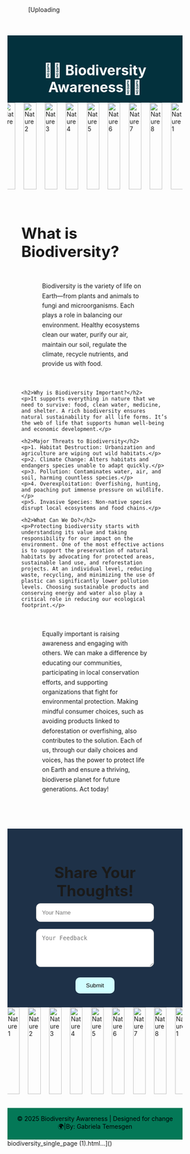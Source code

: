 [Uploading <!DOCTYPE html>
<html lang="en">
<head>
  <meta charset="UTF-8" />
  <meta name="viewport" content="width=device-width, initial-scale=1.0"/>
  <title>Biodiversity Awareness</title>
  <style>
    * {
      margin: 0;
      padding: 0;
      box-sizing: border-box;
      scroll-behavior: smooth;
    }

    body {
      font-family: 'Segoe UI', sans-serif;
      background: #62b8af;
      color: #fafbfb;
      margin: 0;
      text-shadow: -0.5px -0.5px 0 black, -0.5px -0.5px 0 #d5f1f0,
            -0.5px 0.5px 0 #d5f1f0, 0.5px 0.5px #d5f1f0;"
     

    }

    nav {
      background: #03313d;
      padding: 1rem;
      text-align: center;
    }

    nav h1 {
      color: white;
      font-size: 2rem;2
    }

    .slideshow {
      position: relative;
      max-width: 100%;
      margin: auto;
      overflow: hidden;
    }

    .slides {
      display: flex;
      width: 300%;
      animation: slide 200s infinite;
    }

    .slides img {
      width: 60%;
      height: 200px;
      object-fit: cover;
    }

    @keyframes slide {
      0% { transform: translateX(0%); }
      33% { transform: translateX(-100%); }
      66% { transform: translateX(-200%); }
      100% { transform: translateX(0%); }
    }

    .content {
      padding: 2rem;
      max-width: 900px;
      margin: auto;
    }

    h2 {
      margin-top: 3rem;
      font-size: 2.2rem;
    }

    p {
      margin: 3rem ;
      line-height: 1.6;
    }

    .feedback {
      background: #1e3148;
      padding: 2rem;
      text-align: center;
    }

    .feedback input, .feedback textarea {
      width: 80%;
      max-width: 500px;
      padding: 0.8rem;
      margin: 0.5rem 0;
      border-radius: 10px;
      border: 1px solid #ccc;
    }

    .feedback button {
      background: #d1feff;
      color: black;
      padding: 0.7rem 1.5rem;
      border: none;
      border-radius: 10px;
      margin-top: 1rem;
      cursor: pointer;
    }

    .feedback button:hover {
      background: #c4ff9e;
    }

    footer {
      text-align: center;
      background: #047857;
      color: black;
      padding: 1rem;
      margin-top: 2rem;
    }
  </style>
</head>
<body>

  <nav>
    <h1>🍃🌿 Biodiversity Awareness🌿🍃</h1>
  </nav>

  
   <div class="slideshow">
    <div class="slides">
      <img src="https://images.unsplash.com/photo-1470770841072-f978cf4d019e" alt="Nature 1"/>
      <img src="https://th.bing.com/th?id=OIF.yhdHnBV4FXF%2bm3khsFowIg&cb=iwc2&rs=1&pid=ImgDetMain" alt="Nature 2"/>
      <img src="https://th.bing.com/th/id/OIP.FsS9TsdB4PMiqN1qGlGIAgHaER?cb=iwc2&w=626&h=361&rs=1&pid=ImgDetMain" alt="Nature 3"/>
      <img src="https://th.bing.com/th/id/OIP._2Ybd24Kn7j9PRONULLXpgHaEK?w=295&h=180&c=7&r=0&o=5&cb=iwc2&dpr=1.1&pid=1.7" alt="Nature 4"/>
      <img src="https://th.bing.com/th/id/OIP.mgPj8uHfev6GaHPGUBMOuQHaEK?cb=iwc2&rs=1&pid=ImgDetMain" alt="Nature 5"/>
      <img src="https://th.bing.com/th/id/R.01f939df80332a1b3c974bd1e7893736?rik=snhyO9NITRL9sw&pid=ImgRaw&r=0&sres=1&sresct=1" alt="Nature 6"/>
      <img src="https://th.bing.com/th/id/OIP.9Zedeh_UkW_xLP0h0CEXcAHaE8?w=235&h=180&c=7&r=0&o=5&cb=iwc2&dpr=1.1&pid=1.7" alt="Nature 7"/>
      <img src="https://th.bing.com/th/id/OIP.KMSMY3XZ6iwZPUF9D0-f7wHaD4?w=315&h=180&c=7&r=0&o=5&cb=iwc2&dpr=1.1&pid=1.7" alt="Nature 8"/>
      <img src="https://images.unsplash.com/photo-1470770841072-f978cf4d019e" alt="Nature 1"/>
      <img src="https://th.bing.com/th?id=OIF.yhdHnBV4FXF%2bm3khsFowIg&cb=iwc2&rs=1&pid=ImgDetMain" alt="Nature 2"/>
      <img src="https://th.bing.com/th/id/OIP.FsS9TsdB4PMiqN1qGlGIAgHaER?cb=iwc2&w=626&h=361&rs=1&pid=ImgDetMain" alt="Nature 3"/>
      <img src="https://th.bing.com/th/id/OIP._2Ybd24Kn7j9PRONULLXpgHaEK?w=295&h=180&c=7&r=0&o=5&cb=iwc2&dpr=1.1&pid=1.7" alt="Nature 4"/>
      <img src="https://th.bing.com/th/id/OIP.mgPj8uHfev6GaHPGUBMOuQHaEK?cb=iwc2&rs=1&pid=ImgDetMain" alt="Nature 5"/>
      <img src="https://th.bing.com/th/id/R.01f939df80332a1b3c974bd1e7893736?rik=snhyO9NITRL9sw&pid=ImgRaw&r=0&sres=1&sresct=1" alt="Nature 6"/>
      <img src="https://th.bing.com/th/id/OIP.9Zedeh_UkW_xLP0h0CEXcAHaE8?w=235&h=180&c=7&r=0&o=5&cb=iwc2&dpr=1.1&pid=1.7" alt="Nature 7"/>
      <img src="https://th.bing.com/th/id/OIP.KMSMY3XZ6iwZPUF9D0-f7wHaD4?w=315&h=180&c=7&r=0&o=5&cb=iwc2&dpr=1.1&pid=1.7" alt="Nature 8"/>
      <img src="https://images.unsplash.com/photo-1470770841072-f978cf4d019e" alt="Nature 1"/>
      <img src="https://th.bing.com/th?id=OIF.yhdHnBV4FXF%2bm3khsFowIg&cb=iwc2&rs=1&pid=ImgDetMain" alt="Nature 2"/>
      <img src="https://th.bing.com/th/id/OIP.FsS9TsdB4PMiqN1qGlGIAgHaER?cb=iwc2&w=626&h=361&rs=1&pid=ImgDetMain" alt="Nature 3"/>
      <img src="https://th.bing.com/th/id/OIP._2Ybd24Kn7j9PRONULLXpgHaEK?w=295&h=180&c=7&r=0&o=5&cb=iwc2&dpr=1.1&pid=1.7" alt="Nature 4"/>
      <img src="https://th.bing.com/th/id/OIP.mgPj8uHfev6GaHPGUBMOuQHaEK?cb=iwc2&rs=1&pid=ImgDetMain" alt="Nature 5"/>
      <img src="https://th.bing.com/th/id/R.01f939df80332a1b3c974bd1e7893736?rik=snhyO9NITRL9sw&pid=ImgRaw&r=0&sres=1&sresct=1" alt="Nature 6"/>
      <img src="https://th.bing.com/th/id/OIP.9Zedeh_UkW_xLP0h0CEXcAHaE8?w=235&h=180&c=7&r=0&o=5&cb=iwc2&dpr=1.1&pid=1.7" alt="Nature 7"/>
      <img src="https://th.bing.com/th/id/OIP.KMSMY3XZ6iwZPUF9D0-f7wHaD4?w=315&h=180&c=7&r=0&o=5&cb=iwc2&dpr=1.1&pid=1.7" alt="Nature 8"/>
      <img src="https://images.unsplash.com/photo-1470770841072-f978cf4d019e" alt="Nature 1"/>
      <img src="https://th.bing.com/th?id=OIF.yhdHnBV4FXF%2bm3khsFowIg&cb=iwc2&rs=1&pid=ImgDetMain" alt="Nature 2"/>
      <img src="https://th.bing.com/th/id/OIP.FsS9TsdB4PMiqN1qGlGIAgHaER?cb=iwc2&w=626&h=361&rs=1&pid=ImgDetMain" alt="Nature 3"/>
      <img src="https://th.bing.com/th/id/OIP._2Ybd24Kn7j9PRONULLXpgHaEK?w=295&h=180&c=7&r=0&o=5&cb=iwc2&dpr=1.1&pid=1.7" alt="Nature 4"/>
      <img src="https://th.bing.com/th/id/OIP.mgPj8uHfev6GaHPGUBMOuQHaEK?cb=iwc2&rs=1&pid=ImgDetMain" alt="Nature 5"/>
      <img src="https://th.bing.com/th/id/R.01f939df80332a1b3c974bd1e7893736?rik=snhyO9NITRL9sw&pid=ImgRaw&r=0&sres=1&sresct=1" alt="Nature 6"/>
      <img src="https://th.bing.com/th/id/OIP.9Zedeh_UkW_xLP0h0CEXcAHaE8?w=235&h=180&c=7&r=0&o=5&cb=iwc2&dpr=1.1&pid=1.7" alt="Nature 7"/>
      <img src="https://th.bing.com/th/id/OIP.KMSMY3XZ6iwZPUF9D0-f7wHaD4?w=315&h=180&c=7&r=0&o=5&cb=iwc2&dpr=1.1&pid=1.7" alt="Nature 8"/>

    </div>
  </div>


  <div class="content">
    <h2>What is Biodiversity?</h2>
    <p>Biodiversity is the variety of life on Earth—from plants and animals to fungi and microorganisms. Each plays a role in balancing our environment. Healthy ecosystems clean our water, purify our air, maintain our soil, regulate the climate, recycle nutrients, and provide us with food.</p>

    <h2>Why is Biodiversity Important?</h2>
    <p>It supports everything in nature that we need to survive: food, clean water, medicine, and shelter. A rich biodiversity ensures natural sustainability for all life forms. It’s the web of life that supports human well-being and economic development.</p>

    <h2>Major Threats to Biodiversity</h2>
    <p>1. Habitat Destruction: Urbanization and agriculture are wiping out wild habitats.</p>
    <p>2. Climate Change: Alters habitats and endangers species unable to adapt quickly.</p>
    <p>3. Pollution: Contaminates water, air, and soil, harming countless species.</p>
    <p>4. Overexploitation: Overfishing, hunting, and poaching put immense pressure on wildlife.</p>
    <p>5. Invasive Species: Non-native species disrupt local ecosystems and food chains.</p>

    <h2>What Can We Do?</h2>
    <p>Protecting biodiversity starts with understanding its value and taking responsibility for our impact on the environment. One of the most effective actions is to support the preservation of natural habitats by advocating for protected areas, sustainable land use, and reforestation projects. At an individual level, reducing waste, recycling, and minimizing the use of plastic can significantly lower pollution levels. Choosing sustainable products and conserving energy and water also play a critical role in reducing our ecological footprint.</p>

<p>Equally important is raising awareness and engaging with others. We can make a difference by educating our communities, participating in local conservation efforts, and supporting organizations that fight for environmental protection. Making mindful consumer choices, such as avoiding products linked to deforestation or overfishing, also contributes to the solution. Each of us, through our daily choices and voices, has the power to protect life on Earth and ensure a thriving, biodiverse planet for future generations. Act today!</p>
  </div>

  <section class="feedback">
    <h2>Share Your Thoughts!</h2>
    <input type="text" placeholder="Your Name" />
    <textarea rows="4" placeholder="Your Feedback"></textarea>
    <button onclick="alert('Thank you for taking your time to provide us feedback!')">Submit</button>

  </section>
 <div class="slideshow">
    <div class="slides">
      <img src="https://images.unsplash.com/photo-1470770841072-f978cf4d019e" alt="Nature 1"/>
      <img src="https://th.bing.com/th?id=OIF.yhdHnBV4FXF%2bm3khsFowIg&cb=iwc2&rs=1&pid=ImgDetMain" alt="Nature 2"/>
      <img src="https://th.bing.com/th/id/OIP.FsS9TsdB4PMiqN1qGlGIAgHaER?cb=iwc2&w=626&h=361&rs=1&pid=ImgDetMain" alt="Nature 3"/>
      <img src="https://th.bing.com/th/id/OIP._2Ybd24Kn7j9PRONULLXpgHaEK?w=295&h=180&c=7&r=0&o=5&cb=iwc2&dpr=1.1&pid=1.7" alt="Nature 4"/>
      <img src="https://th.bing.com/th/id/OIP.mgPj8uHfev6GaHPGUBMOuQHaEK?cb=iwc2&rs=1&pid=ImgDetMain" alt="Nature 5"/>
      <img src="https://th.bing.com/th/id/R.01f939df80332a1b3c974bd1e7893736?rik=snhyO9NITRL9sw&pid=ImgRaw&r=0&sres=1&sresct=1" alt="Nature 6"/>
      <img src="https://th.bing.com/th/id/OIP.9Zedeh_UkW_xLP0h0CEXcAHaE8?w=235&h=180&c=7&r=0&o=5&cb=iwc2&dpr=1.1&pid=1.7" alt="Nature 7"/>
      <img src="https://th.bing.com/th/id/OIP.KMSMY3XZ6iwZPUF9D0-f7wHaD4?w=315&h=180&c=7&r=0&o=5&cb=iwc2&dpr=1.1&pid=1.7" alt="Nature 8"/>
      <img src="https://images.unsplash.com/photo-1470770841072-f978cf4d019e" alt="Nature 1"/>
      <img src="https://th.bing.com/th?id=OIF.yhdHnBV4FXF%2bm3khsFowIg&cb=iwc2&rs=1&pid=ImgDetMain" alt="Nature 2"/>
      <img src="https://th.bing.com/th/id/OIP.FsS9TsdB4PMiqN1qGlGIAgHaER?cb=iwc2&w=626&h=361&rs=1&pid=ImgDetMain" alt="Nature 3"/>
      <img src="https://th.bing.com/th/id/OIP._2Ybd24Kn7j9PRONULLXpgHaEK?w=295&h=180&c=7&r=0&o=5&cb=iwc2&dpr=1.1&pid=1.7" alt="Nature 4"/>
      <img src="https://th.bing.com/th/id/OIP.mgPj8uHfev6GaHPGUBMOuQHaEK?cb=iwc2&rs=1&pid=ImgDetMain" alt="Nature 5"/>
      <img src="https://th.bing.com/th/id/R.01f939df80332a1b3c974bd1e7893736?rik=snhyO9NITRL9sw&pid=ImgRaw&r=0&sres=1&sresct=1" alt="Nature 6"/>
      <img src="https://th.bing.com/th/id/OIP.9Zedeh_UkW_xLP0h0CEXcAHaE8?w=235&h=180&c=7&r=0&o=5&cb=iwc2&dpr=1.1&pid=1.7" alt="Nature 7"/>
      <img src="https://th.bing.com/th/id/OIP.KMSMY3XZ6iwZPUF9D0-f7wHaD4?w=315&h=180&c=7&r=0&o=5&cb=iwc2&dpr=1.1&pid=1.7" alt="Nature 8"/>
      <img src="https://images.unsplash.com/photo-1470770841072-f978cf4d019e" alt="Nature 1"/>
      <img src="https://th.bing.com/th?id=OIF.yhdHnBV4FXF%2bm3khsFowIg&cb=iwc2&rs=1&pid=ImgDetMain" alt="Nature 2"/>
      <img src="https://th.bing.com/th/id/OIP.FsS9TsdB4PMiqN1qGlGIAgHaER?cb=iwc2&w=626&h=361&rs=1&pid=ImgDetMain" alt="Nature 3"/>
      <img src="https://th.bing.com/th/id/OIP._2Ybd24Kn7j9PRONULLXpgHaEK?w=295&h=180&c=7&r=0&o=5&cb=iwc2&dpr=1.1&pid=1.7" alt="Nature 4"/>
      <img src="https://th.bing.com/th/id/OIP.mgPj8uHfev6GaHPGUBMOuQHaEK?cb=iwc2&rs=1&pid=ImgDetMain" alt="Nature 5"/>
      <img src="https://th.bing.com/th/id/R.01f939df80332a1b3c974bd1e7893736?rik=snhyO9NITRL9sw&pid=ImgRaw&r=0&sres=1&sresct=1" alt="Nature 6"/>
      <img src="https://th.bing.com/th/id/OIP.9Zedeh_UkW_xLP0h0CEXcAHaE8?w=235&h=180&c=7&r=0&o=5&cb=iwc2&dpr=1.1&pid=1.7" alt="Nature 7"/>
      <img src="https://th.bing.com/th/id/OIP.KMSMY3XZ6iwZPUF9D0-f7wHaD4?w=315&h=180&c=7&r=0&o=5&cb=iwc2&dpr=1.1&pid=1.7" alt="Nature 8"/>
      <img src="https://images.unsplash.com/photo-1470770841072-f978cf4d019e" alt="Nature 1"/>
      <img src="https://th.bing.com/th?id=OIF.yhdHnBV4FXF%2bm3khsFowIg&cb=iwc2&rs=1&pid=ImgDetMain" alt="Nature 2"/>
      <img src="https://th.bing.com/th/id/OIP.FsS9TsdB4PMiqN1qGlGIAgHaER?cb=iwc2&w=626&h=361&rs=1&pid=ImgDetMain" alt="Nature 3"/>
      <img src="https://th.bing.com/th/id/OIP._2Ybd24Kn7j9PRONULLXpgHaEK?w=295&h=180&c=7&r=0&o=5&cb=iwc2&dpr=1.1&pid=1.7" alt="Nature 4"/>
      <img src="https://th.bing.com/th/id/OIP.mgPj8uHfev6GaHPGUBMOuQHaEK?cb=iwc2&rs=1&pid=ImgDetMain" alt="Nature 5"/>
      <img src="https://th.bing.com/th/id/R.01f939df80332a1b3c974bd1e7893736?rik=snhyO9NITRL9sw&pid=ImgRaw&r=0&sres=1&sresct=1" alt="Nature 6"/>
      <img src="https://th.bing.com/th/id/OIP.9Zedeh_UkW_xLP0h0CEXcAHaE8?w=235&h=180&c=7&r=0&o=5&cb=iwc2&dpr=1.1&pid=1.7" alt="Nature 7"/>
      <img src="https://th.bing.com/th/id/OIP.KMSMY3XZ6iwZPUF9D0-f7wHaD4?w=315&h=180&c=7&r=0&o=5&cb=iwc2&dpr=1.1&pid=1.7" alt="Nature 8"/>

    </div>
  </div>

  <footer>
    © 2025 Biodiversity Awareness | Designed for change 🌍|By: Gabriela Temesgen
  </footer>

</body>
</html>
biodiversity_single_page (1).html…]()
